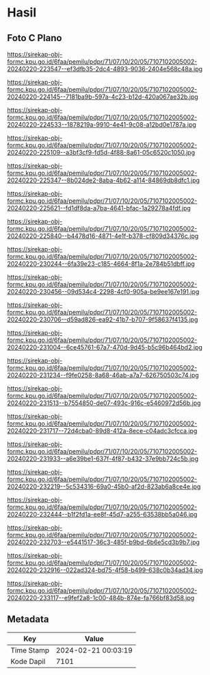 # Hasil

## Foto C Plano

https://sirekap-obj-formc.kpu.go.id/6faa/pemilu/pdpr/71/07/10/20/05/7107102005002-20240220-223547--ef3dfb35-2dc4-4893-9036-2404e568c48a.jpg

https://sirekap-obj-formc.kpu.go.id/6faa/pemilu/pdpr/71/07/10/20/05/7107102005002-20240220-224145--7181ba9b-597a-4c23-b12d-420a067ae32b.jpg

https://sirekap-obj-formc.kpu.go.id/6faa/pemilu/pdpr/71/07/10/20/05/7107102005002-20240220-224533--1878219a-9910-4e41-9c08-a12bd0e1787a.jpg

https://sirekap-obj-formc.kpu.go.id/6faa/pemilu/pdpr/71/07/10/20/05/7107102005002-20240220-225109--a3bf3cf9-fd5d-4f88-8a61-05c6520c1050.jpg

https://sirekap-obj-formc.kpu.go.id/6faa/pemilu/pdpr/71/07/10/20/05/7107102005002-20240220-225347--8b024de2-8aba-4b62-a114-84869db8dfc1.jpg

https://sirekap-obj-formc.kpu.go.id/6faa/pemilu/pdpr/71/07/10/20/05/7107102005002-20240220-225621--fd1df8da-a7ba-4641-bfac-1a29278a4fdf.jpg

https://sirekap-obj-formc.kpu.go.id/6faa/pemilu/pdpr/71/07/10/20/05/7107102005002-20240220-225840--b4478d16-4871-4e1f-b378-cf809d34376c.jpg

https://sirekap-obj-formc.kpu.go.id/6faa/pemilu/pdpr/71/07/10/20/05/7107102005002-20240220-230244--6fa39e23-c185-4664-8f1a-2e784b51dbff.jpg

https://sirekap-obj-formc.kpu.go.id/6faa/pemilu/pdpr/71/07/10/20/05/7107102005002-20240220-230456--09d534c4-2298-4cf0-905a-be9ee167e191.jpg

https://sirekap-obj-formc.kpu.go.id/6faa/pemilu/pdpr/71/07/10/20/05/7107102005002-20240220-230706--d59ad826-ea92-41b7-b707-9f58637f4135.jpg

https://sirekap-obj-formc.kpu.go.id/6faa/pemilu/pdpr/71/07/10/20/05/7107102005002-20240220-231004--6ce45761-67a7-470d-9d45-b5c96b464bd2.jpg

https://sirekap-obj-formc.kpu.go.id/6faa/pemilu/pdpr/71/07/10/20/05/7107102005002-20240220-231234--f9fe0258-8a68-46ab-a7a7-626750503c74.jpg

https://sirekap-obj-formc.kpu.go.id/6faa/pemilu/pdpr/71/07/10/20/05/7107102005002-20240220-231513--b7554850-de07-493c-916c-e5460972d56b.jpg

https://sirekap-obj-formc.kpu.go.id/6faa/pemilu/pdpr/71/07/10/20/05/7107102005002-20240220-231717--72d4cba0-89d8-412a-8ece-c04adc3cfcca.jpg

https://sirekap-obj-formc.kpu.go.id/6faa/pemilu/pdpr/71/07/10/20/05/7107102005002-20240220-231933--a6e39be1-637f-4f87-b432-37e9bb724c5b.jpg

https://sirekap-obj-formc.kpu.go.id/6faa/pemilu/pdpr/71/07/10/20/05/7107102005002-20240220-232219--5c534316-69a0-45b0-af2d-823ab6a8ce4e.jpg

https://sirekap-obj-formc.kpu.go.id/6faa/pemilu/pdpr/71/07/10/20/05/7107102005002-20240220-232444--b1f2fd1a-ee8f-45d7-a255-63538bb5a046.jpg

https://sirekap-obj-formc.kpu.go.id/6faa/pemilu/pdpr/71/07/10/20/05/7107102005002-20240220-232703--e5441517-36c3-485f-b9bd-6b6e5cd3b9b7.jpg

https://sirekap-obj-formc.kpu.go.id/6faa/pemilu/pdpr/71/07/10/20/05/7107102005002-20240220-232916--022ad324-bd75-4f58-b499-638c0b34ad34.jpg

https://sirekap-obj-formc.kpu.go.id/6faa/pemilu/pdpr/71/07/10/20/05/7107102005002-20240220-233117--e9fef2a8-1c00-484b-874e-fa766bf83d58.jpg


## Metadata

| Key        | Value               |
| ---------- | ------------------- |
| Time Stamp | 2024-02-21 00:03:19 |
| Kode Dapil | 7101                |



